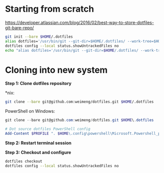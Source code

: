 # Starting from scratch

https://developer.atlassian.com/blog/2016/02/best-way-to-store-dotfiles-git-bare-repo/

```sh
git init --bare $HOME/.dotfiles
alias dotfiles='/usr/bin/git --git-dir=$HOME/.dotfiles/ --work-tree=$HOME'
dotfiles config --local status.showUntrackedFiles no
echo "alias dotfiles='/usr/bin/git --git-dir=$HOME/.dotfiles/ --work-tree=$HOME'" >> $HOME/.bashrc
```

# Cloning into new system

**Step 1: Clone dotfiles repository**

*nix:

```sh
git clone --bare git@github.com:weimeng/dotfiles.git $HOME/.dotfiles
```

PowerShell on Windows:

```powershell
git clone --bare git@github.com:weimeng/dotfiles.git $HOME\.dotfiles

# Dot source dotfiles PowerShell config
Add-Content $PROFILE ". $HOME\.config\powershell\Microsoft.Powershell_profile.ps1"
```

**Step 2: Restart terminal session**

**Step 3: Checkout and configure**

```sh
dotfiles checkout
dotfiles config --local status.showUntrackedFiles no
```
